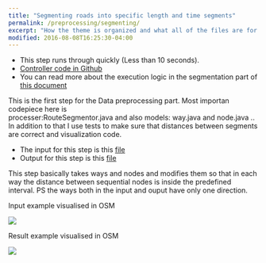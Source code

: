 ```yaml
---
title: "Segmenting roads into specific length and time segments"
permalink: /preprocessing/segmenting/
excerpt: "How the theme is organized and what all of the files are for."
modified: 2016-08-08T16:25:30-04:00
---
```



+ This step runs through quickly (Less than 10 seconds).
+ [Controller code in Github](https://github.com/AndresNamm/Incident-Detection-Java/blob/master/src/main/java/bgt/RouteSegmentation/RouteSegmentor.java)
+ You can read more about the execution logic in the segmentation part of [this document]({{site.baseurl}}/assets/files/detection.pdf)


This is the first step for the Data preprocessing part. Most importan codepiece here is  
processer:RouteSegmentor.java and also models: way.java and node.java .. In addition to that I use tests to make sure that distances between
segments are correct and visualization code.


+ The input for this step is this [file]({{site.baseurl}}/assets/files/Hong_Kong_Highways-Merged-Remove_Deleted.osm)
+ Output for this step is this [file]({{site.baseurl}}/assets/files/Hong_Kong-result.osm)



This step basically takes ways and nodes and modifies them so that in each way the distance between sequential nodes is inside the predefined interval.
PS the ways both in the input and ouput have only one direction.



Input example visualised in OSM

![]({{site.baseurl}}/assets/images/diss/segment_in.png)


Result example visualised   in OSM

![]({{site.baseurl}}/assets/images/diss/segment_out.png)
